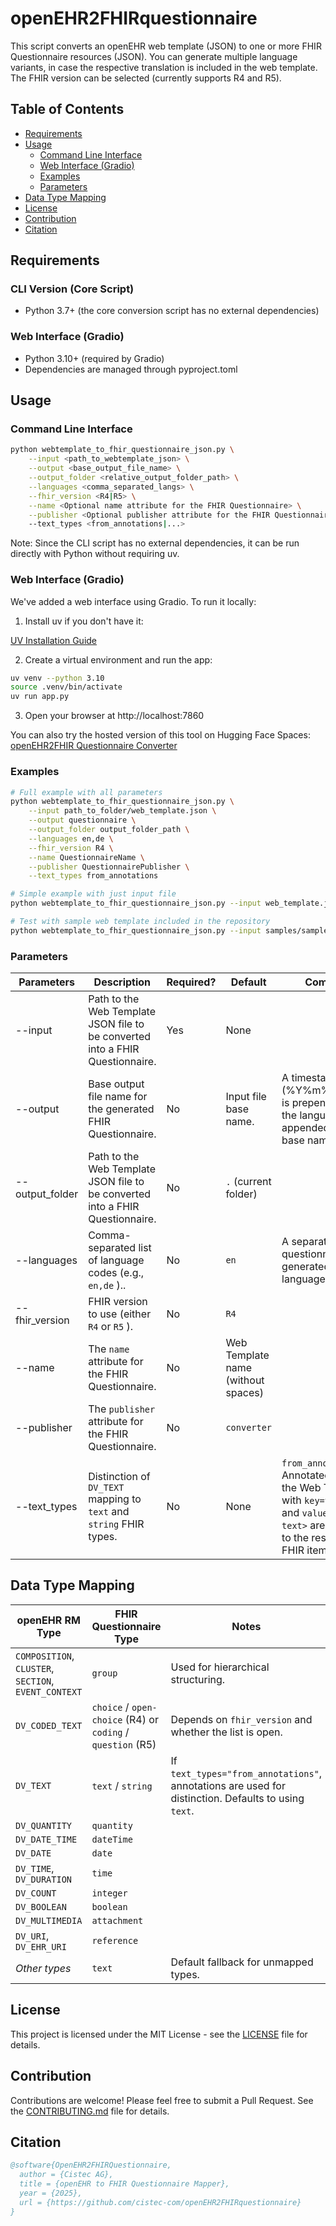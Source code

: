 # openEHR2FHIRquestionnaire

This script converts an openEHR web template (JSON) to one or more FHIR Questionnaire resources (JSON).
You can generate multiple language variants, in case the respective translation is included in the web template. The FHIR version can be selected (currently supports R4 and R5).

## Table of Contents

* [Requirements](#requirements)
* [Usage](#usage)
  + [Command Line Interface](#command-line-interface)
  + [Web Interface (Gradio)](#web-interface-gradio)
  + [Examples](#examples)
  + [Parameters](#parameters)
* [Data Type Mapping](#data-type-mapping)
* [License](#license)
* [Contribution](#contribution)
* [Citation](#citation)

## Requirements

### CLI Version (Core Script)

* Python 3.7+ (the core conversion script has no external dependencies)

### Web Interface (Gradio)

* Python 3.10+ (required by Gradio)
* Dependencies are managed through pyproject.toml

## Usage

### Command Line Interface

```bash
python webtemplate_to_fhir_questionnaire_json.py \
    --input <path_to_webtemplate_json> \
    --output <base_output_file_name> \
    --output_folder <relative_output_folder_path> \
    --languages <comma_separated_langs> \
    --fhir_version <R4|R5> \
    --name <Optional name attribute for the FHIR Questionnaire> \
    --publisher <Optional publisher attribute for the FHIR Questionnaire>
    --text_types <from_annotations|...>
```

Note: Since the CLI script has no external dependencies, it can be run directly with Python without requiring uv.

### Web Interface (Gradio)

We've added a web interface using Gradio. To run it locally:

1. Install uv if you don't have it:

[UV Installation Guide](https://docs.astral.sh/uv/getting-started/installation/)

2. Create a virtual environment and run the app:

```bash
uv venv --python 3.10
source .venv/bin/activate
uv run app.py
```

3. Open your browser at http://localhost:7860

You can also try the hosted version of this tool on Hugging Face Spaces: [openEHR2FHIR Questionnaire Converter](https://huggingface.co/spaces/cistec/openEHR2FHIRquestionnaire)

### Examples

```bash
# Full example with all parameters
python webtemplate_to_fhir_questionnaire_json.py \
    --input path_to_folder/web_template.json \
    --output questionnaire \
    --output_folder output_folder_path \
    --languages en,de \
    --fhir_version R4 \
    --name QuestionnaireName \
    --publisher QuestionnairePublisher \
    --text_types from_annotations
```

```bash
# Simple example with just input file
python webtemplate_to_fhir_questionnaire_json.py --input web_template.json
```

```bash
# Test with sample web template included in the repository
python webtemplate_to_fhir_questionnaire_json.py --input samples/sample_webtemplate.json
```

### Parameters

| Parameters      | Description                                                                   | Required? | Default                            | Comments                                                                                                                                                  |
| --------------- | ----------------------------------------------------------------------------- | --------- | ---------------------------------- | --------------------------------------------------------------------------------------------------------------------------------------------------------- |
| --input         | Path to the Web Template JSON file to be converted into a FHIR Questionnaire. | Yes       | None                               |                                                                                                                                                           |
| --output        | Base output file name for the generated FHIR Questionnaire.                   | No        | Input file base name.              | A timestamp (%Y%m%d\_%H%M) is prepended and the language code appended to the base name.                                                                  |
| --output_folder | Path to the Web Template JSON file to be converted into a FHIR Questionnaire. | No        | `.` (current folder)               |                                                                                                                                                           |
| --languages     | Comma-separated list of language codes (e.g., `en,de` )..                      | No        | `en` | A separate questionnaire is generated for each language.                                                                                                  |
| --fhir_version  | FHIR version to use (either `R4` or `R5` ).                                    | No        | `R4` |                                                                                                                                                           |
| --name          | The `name` attribute for the FHIR Questionnaire.                              | No        | Web Template name (without spaces) |                                                                                                                                                           |
| --publisher     | The `publisher` attribute for the FHIR Questionnaire.                         | No        | `converter` |                                                                                                                                                           |
| --text_types    | Distinction of `DV_TEXT` mapping to `text` and `string` FHIR types.           | No        | None                               | `from_annotations` : Annotated items in the Web Template with `key=text_type` and `value=<string \| text>` are converted to the respective FHIR item type. |

## Data Type Mapping

| openEHR RM Type                            | FHIR Questionnaire Type   | Notes |
|--------------------------------------------|---------------------------|-------|
| `COMPOSITION`, `CLUSTER`, `SECTION`, `EVENT_CONTEXT` | `group`                   | Used for hierarchical structuring. |
| `DV_CODED_TEXT`                            | `choice` / `open-choice` (R4) or `coding` / `question` (R5) | Depends on `fhir_version` and whether the list is open. |
| `DV_TEXT`                                  | `text` / `string`          | If `text_types="from_annotations"`, annotations are used for distinction. Defaults to using `text`. |
| `DV_QUANTITY`                              | `quantity`                 |  |
| `DV_DATE_TIME`                             | `dateTime`                 |  |
| `DV_DATE`                                  | `date`                     |  |
| `DV_TIME`, `DV_DURATION`                   | `time`                     |  |
| `DV_COUNT`                                 | `integer`                  |  |
| `DV_BOOLEAN`                               | `boolean`                  |  |
| `DV_MULTIMEDIA`                            | `attachment`               |  |
| `DV_URI`, `DV_EHR_URI`                     | `reference`                |  |
| *Other types*                              | `text`                     | Default fallback for unmapped types. |

## License

This project is licensed under the MIT License - see the [LICENSE](LICENSE) file for details.

## Contribution

Contributions are welcome! Please feel free to submit a Pull Request. See the [CONTRIBUTING.md](CONTRIBUTING.md) file for details.

## Citation

```bibtex
@software{OpenEHR2FHIRQuestionnaire,
  author = {Cistec AG},
  title = {openEHR to FHIR Questionnaire Mapper},
  year = {2025},
  url = {https://github.com/cistec-com/openEHR2FHIRquestionnaire}
}
```
